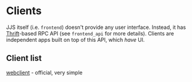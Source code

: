 # Clients

JJS itself (i.e. `frontend`) doesn't provide any user interface. 
Instead, it has [Thrift](https://thrift.apache.org)-based RPC API (see `frontend_api` for more details).
Clients are independent apps built on top of this API, which _have_ UI.

## Client list

[webclient](https://github.com/mikailbag/jjs/tree/master/webclient) - official, very simple